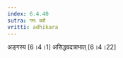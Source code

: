 ```yaml
---
index: 6.4.40
sutra: गमः क्वौ
vritti: adhikara
---
```


 अङ्गस्य [6।4।1]  असिद्धवदत्राभात् [6।4।22] 